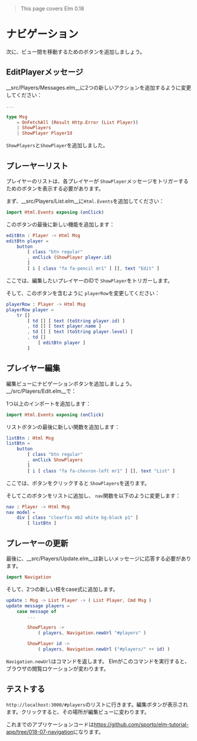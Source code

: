 >This page covers Elm 0.18

# ナビゲーション

次に、ビュー間を移動するためのボタンを追加しましょう。

## EditPlayerメッセージ

__src/Players/Messages.elm__に2つの新しいアクションを追加するように変更してください：

```elm
...

type Msg
    = OnFetchAll (Result Http.Error (List Player))
    | ShowPlayers
    | ShowPlayer PlayerId
```

`ShowPlayers`と`ShowPlayer`を追加しました。

## プレーヤーリスト

プレイヤーのリストは、各プレイヤーが `ShowPlayer`メッセージをトリガーするためのボタンを表示する必要があります。

まず、__src/Players/List.elm__に`Html.Events`を追加してください：

```elm
import Html.Events exposing (onClick)
```

このボタンの最後に新しい機能を追加します：

```elm
editBtn : Player -> Html Msg
editBtn player =
    button
        [ class "btn regular"
        , onClick (ShowPlayer player.id)
        ]
        [ i [ class "fa fa-pencil mr1" ] [], text "Edit" ]
```

ここでは、編集したいプレイヤーのIDで `ShowPlayer`をトリガーします。

そして、このボタンを含むように `playerRow`を変更してください：

```elm
playerRow : Player -> Html Msg
playerRow player =
    tr []
        [ td [] [ text (toString player.id) ]
        , td [] [ text player.name ]
        , td [] [ text (toString player.level) ]
        , td []
            [ editBtn player ]
        ]
```

## プレイヤー編集

編集ビューにナビゲーションボタンを追加しましょう。 __/src/Players/Edit.elm__で：

1つ以上のインポートを追加します：

```elm
import Html.Events exposing (onClick)
```

リストボタンの最後に新しい関数を追加します：

```elm
listBtn : Html Msg
listBtn =
    button
        [ class "btn regular"
        , onClick ShowPlayers
        ]
        [ i [ class "fa fa-chevron-left mr1" ] [], text "List" ]
```

ここでは、ボタンをクリックすると `ShowPlayers`を送ります。

そしてこのボタンをリストに追加し、 `nav`関数を以下のように変更します：

```elm
nav : Player -> Html Msg
nav model =
    div [ class "clearfix mb2 white bg-black p1" ]
        [ listBtn ]
```

## プレーヤーの更新

最後に、__src/Players/Update.elm__は新しいメッセージに応答する必要があります。

```elm
import Navigation
```

そして、2つの新しい枝をcase式に追加します。

```elm
update : Msg -> List Player -> ( List Player, Cmd Msg )
update message players =
    case message of
        ...

        ShowPlayers ->
            ( players, Navigation.newUrl "#players" )

        ShowPlayer id ->
            ( players, Navigation.newUrl ("#players/" ++ id) )
```

`Navigation.newUrl`はコマンドを返します。 Elmがこのコマンドを実行すると、ブラウザの閲覧ロケーションが変わります。

## テストする

`http://localhost:3000/#players`のリストに行きます。編集ボタンが表示されます。クリックすると、その場所が編集ビューに変わります。

これまでのアプリケーションコードは<https://github.com/sporto/elm-tutorial-app/tree/018-07-navigation>になります。

